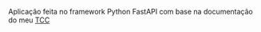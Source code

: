 Aplicação feita no framework Python FastAPI com base na documentação do meu [TCC](https://github.com/souovan/TCC)
